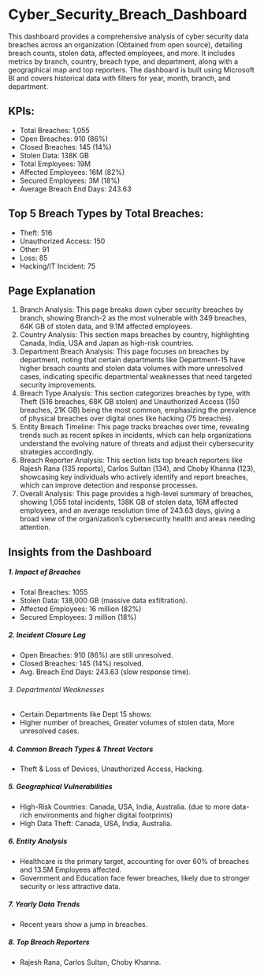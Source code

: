 # Cyber_Security_Breach_Dashboard
This dashboard provides a comprehensive analysis of cyber security data breaches across an organization (Obtained from open source), detailing breach counts, stolen data, affected employees, and more. It includes metrics by branch, country, breach type, and department, along with a geographical map and top reporters. The dashboard is built using Microsoft BI and covers historical data with filters for year, month, branch, and department.

## KPIs:
- Total Breaches: 1,055
- Open Breaches: 910 (86%)
- Closed Breaches: 145 (14%)
- Stolen Data: 138K GB
- Total Employees: 19M
- Affected Employees: 16M (82%)
- Secured Employees: 3M (18%)
- Average Breach End Days: 243.63

## Top 5 Breach Types by Total Breaches:
- Theft: 516
- Unauthorized Access: 150
- Other: 91
- Loss: 85
- Hacking/IT Incident: 75

## Page Explanation
1. Branch Analysis: This page breaks down cyber security breaches by branch, showing Branch-2 as the most vulnerable with 349 breaches, 64K GB of stolen data, and 9.1M affected employees.
2. Country Analysis: This section maps breaches by country, highlighting Canada, India, USA and Japan as high-risk countries.
3. Department Breach Analysis: This page focuses on breaches by department, noting that certain departments like Department-15 have higher breach counts and stolen data volumes with more unresolved cases, indicating specific departmental weaknesses that need targeted security improvements.
4. Breach Type Analysis: This section categorizes breaches by type, with Theft (516 breaches, 68K GB stolen) and Unauthorized Access (150 breaches, 21K GB) being the most common, emphasizing the prevalence of physical breaches over digital ones like hacking (75 breaches).
5. Entity Breach Timeline: This page tracks breaches over time, revealing trends such as recent spikes in incidents, which can help organizations understand the evolving nature of threats and adjust their cybersecurity strategies accordingly.
6. Breach Reporter Analysis: This section lists top breach reporters like Rajesh Rana (135 reports), Carlos Sultan (134), and Choby Khanna (123), showcasing key individuals who actively identify and report breaches, which can improve detection and response processes.
7. Overall Analysis: This page provides a high-level summary of breaches, showing 1,055 total incidents, 138K GB of stolen data, 16M affected employees, and an average resolution time of 243.63 days, giving a broad view of the organization’s cybersecurity health and areas needing attention.

## Insights from the Dashboard
##### 1. Impact of Breaches
- Total Breaches: 1055  
- Stolen Data: 138,000 GB (massive data exfiltration). 
- Affected Employees: 16 million (82%)
- Secured Employees: 3 million (18%)
##### 2. Incident Closure Lag
- Open Breaches: 910 (86%) are still unresolved.
- Closed Breaches: 145 (14%) resolved. 
- Avg. Breach End Days: 243.63  (slow response time).
###### 3. Departmental Weaknesses
- Certain Departments like Dept 15 shows:
- Higher number of breaches, Greater volumes of stolen data, More unresolved cases.
##### 4. Common Breach Types & Threat Vectors
- Theft & Loss of Devices, Unauthorized Access, Hacking.
##### 5. Geographical Vulnerabilities
- High-Risk Countries: Canada, USA, India, Australia. (due to more data-rich environments and higher digital footprints)
- High Data Theft: Canada, USA, India, Australia.
##### 6. Entity Analysis 
- Healthcare is the primary target, accounting for over 60% of breaches and 13.5M Employees affected. 
- Government and Education face fewer breaches, likely due to stronger security or less attractive data.
##### 7. Yearly Data Trends
- Recent years show a jump in breaches. 
##### 8. Top Breach Reporters 
- Rajesh Rana, Carlos Sultan, Choby Khanna.
